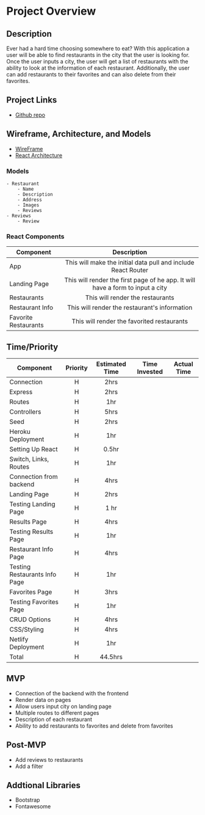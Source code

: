 # Project Overview

## Description
Ever had a hard time choosing somewhere to eat? With this application a user will be able to find restaurants in the city that the user is looking for. Once the user inputs a city, the user will get a list of restaurants with the ability to look at the information of each restaurant. Additionally, the user can add restaurants to their favorites and can also delete from their favorites.

## Project Links

- [Github repo](https://github.com/pascuas/project4-foodie)

## Wireframe, Architecture, and Models
- [WireFrame](https://res.cloudinary.com/drxoihdbb/image/upload/v1588951176/Pictures/IMG_1358_bdjxrr_mby1q5.jpg)
- [React Architecture](https://docs.google.com/document/d/1rOb5WokU1RTJ0gcR09SP7fa5Kovn0YWyMuZAL1Nph8Y/edit)

### Models
    - Restaurant
        - Name
        - Description
        - Address
        - Images
        - Reviews
    - Reviews
        - Review
  
 ### React Components
| Component | Description | 
| --- | :---: |  
| App | This will make the initial data pull and include React Router| 
| Landing Page | This will render the first page of he app. It will have a form to input a city | 
| Restaurants | This will render the restaurants | 
| Restaurant Info | This will render the restaurant's information |
| Favorite Restaurants | This will render the favorited restaurants |
  
## Time/Priority
| Component | Priority | Estimated Time | Time Invested | Actual Time |
| --- | :---: |  :---: | :---: | :---: |
| Connection | H | 2hrs | | |
| Express | H | 2hrs | | |
| Routes | H | 1hr | | |
| Controllers | H | 5hrs | | |
| Seed | H | 2hrs | | |
| Heroku Deployment | H | 1hr | |
| Setting Up React | H | 0.5hr | |
| Switch, Links, Routes | H | 1hr | | |
| Connection from backend | H | 4hrs | | |
| Landing Page | H | 2hrs | | |
| Testing Landing Page| H | 1 hr | | |
| Results Page | H | 4hrs | | |
| Testing Results Page | H | 1hr | | |
| Restaurant Info Page | H | 4hrs | | |
| Testing Restaurants Info Page | H | 1hr | | |
| Favorites Page | H | 3hrs | | |
| Testing Favorites Page | H | 1hr | | |
| CRUD Options | H | 4hrs | | |
| CSS/Styling | H | 4hrs | | |
| Netlify Deployment | H | 1hr | | |
| Total | H | 44.5hrs | | |

## MVP
- Connection of the backend with the frontend
- Render data on pages
- Allow users input city on landing page
- Multiple routes to different pages
- Description of each restaurant
- Ability to add restaurants to favorites and delete from favorites

## Post-MVP
- Add reviews to restaurants
- Add a filter

## Addtional Libraries
- Bootstrap
- Fontawesome
